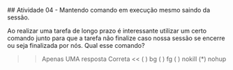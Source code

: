 ## Atividade 04 - Mantendo comando em execução mesmo saindo da sessão.

Ao realizar uma tarefa de longo prazo é interessante utilizar um certo comando junto para que a tarefa não finalize caso nossa sessão se encerre ou seja finalizada por nós.
Qual esse comando?

>>Apenas UMA resposta Correta <<
( ) bg
( ) fg
( ) nokill
(*) nohup


